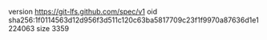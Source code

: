 version https://git-lfs.github.com/spec/v1
oid sha256:1f0114563d12d956f3d511c120c63ba5817709c23f1f9970a87636d1e1224063
size 3359
